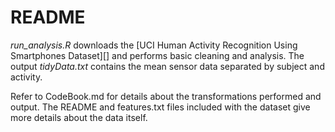 # README

*run_analysis.R* downloads the [UCI Human Activity Recognition Using Smartphones Dataset][] and performs basic cleaning and analysis.  The output *tidyData.txt* contains the mean sensor data separated by subject and activity.

Refer to CodeBook.md for details about the transformations performed and output.  The README and features.txt files included with the dataset give more details about the data itself.

[dataset]: http://archive.ics.uci.edu/ml/datasets/Human+Activity+Recognition+Using+Smartphones
